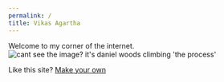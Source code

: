 ```yaml
---
permalink: /
title: Vikas Agartha 
---
```

Welcome to my corner of the internet.
![cant see the image? it's daniel woods climbing 'the process'](https://www.outsideonline.com/sites/default/files/styles/full-page/public/2017/09/06/daniel-woods-the-process-v16_h.jpg?itok=zCyaftUG)

Like this site? [Make your own][setup]

[setup]: /setup
